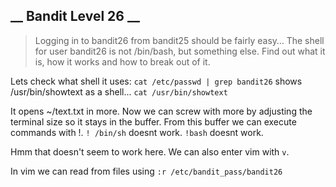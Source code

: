 __ Bandit Level 26 __
---

> Logging in to bandit26 from bandit25 should be fairly easy… The shell for user bandit26 is not /bin/bash, but something else. Find out what it is, how it works and how to break out of it.

Lets check what shell it uses:
`cat /etc/passwd | grep bandit26` shows /usr/bin/showtext as a shell...
`cat /usr/bin/showtext`

It opens ~/text.txt in more. Now we can screw with more by adjusting the terminal size so it stays in the buffer. From this buffer we can execute commands with !. `! /bin/sh` doesnt work. `!bash` doesnt work. 

Hmm that doesn't seem to work here. We can also enter vim with `v`.

In vim we can read from files using `:r /etc/bandit_pass/bandit26`